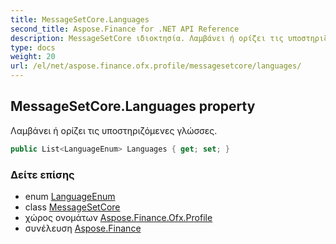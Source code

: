 ```yaml
---
title: MessageSetCore.Languages
second_title: Aspose.Finance for .NET API Reference
description: MessageSetCore ιδιοκτησία. Λαμβάνει ή ορίζει τις υποστηριζόμενες γλώσσες.
type: docs
weight: 20
url: /el/net/aspose.finance.ofx.profile/messagesetcore/languages/
---
```

## MessageSetCore.Languages property

Λαμβάνει ή ορίζει τις υποστηριζόμενες γλώσσες.

```csharp
public List<LanguageEnum> Languages { get; set; }
```

### Δείτε επίσης

* enum [LanguageEnum](../../../aspose.finance.ofx/languageenum/)
* class [MessageSetCore](../)
* χώρος ονομάτων [Aspose.Finance.Ofx.Profile](../../messagesetcore/)
* συνέλευση [Aspose.Finance](../../../)


